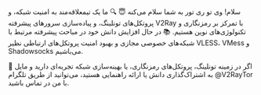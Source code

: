  سلام! وی تو ری تور به شما سلام می‌کنه 😇
🔍 ما یک تیمعلاقه‌مند به امنیت شبکه، و پروتکل‌های تونلینگ، و پیاده‌سازی سرورهای پیشرفته V2Ray با تمرکز بر رمزنگاری و تکنولوژی‌های نوین هستیم.
📚 در حال افزایش دانش خود در مباحث پیشرفته مرتبط با شبکه‌های خصوصی مجازی و بهبود امنیت پروتکل‌های ارتباطی نظیر VLESS، VMess و Shadowsocks می‌باشیم.

💬 اگر در زمینه تونلینگ، پروتکل‌های رمزنگاری، یا بهینه‌سازی شبکه تجربه‌ای دارید و مایل به اشتراک‌گذاری دانش یا ارائه راهنمایی هستید، می‌توانید از طریق تلگرام @V2RayTor با من در تماس باشید.
